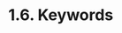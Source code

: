 <!-- This file is generated automatically by infrastructure scripts. Please don't edit by hand. -->

# 1.6. Keywords

```{ .ebnf #AbstractKeyword }

```

<pre ebnf-snippet="AbstractKeyword" style="display: none;"><span class="cm">(* Introduced in 0.6.0 *)</span><br /><a href="#AbstractKeyword"><span class="k">ABSTRACT_KEYWORD</span></a><span class="o"> = </span><span class="s2">"abstract"</span><span class="o">;</span></pre>

```{ .ebnf #AddressKeyword }

```

<pre ebnf-snippet="AddressKeyword" style="display: none;"><span class="cm">(* Never reserved *)</span><br /><a href="#AddressKeyword"><span class="k">ADDRESS_KEYWORD</span></a><span class="o"> = </span><span class="s2">"address"</span><span class="o">;</span></pre>

```{ .ebnf #AfterKeyword }

```

<pre ebnf-snippet="AfterKeyword" style="display: none;"><a href="#AfterKeyword"><span class="k">AFTER_KEYWORD</span></a><span class="o"> = </span><span class="s2">"after"</span><span class="o">;</span></pre>

```{ .ebnf #AliasKeyword }

```

<pre ebnf-snippet="AliasKeyword" style="display: none;"><span class="cm">(* Reserved in 0.5.0 *)</span><br /><a href="#AliasKeyword"><span class="k">ALIAS_KEYWORD</span></a><span class="o"> = </span><span class="s2">"alias"</span><span class="o">;</span></pre>

```{ .ebnf #AnonymousKeyword }

```

<pre ebnf-snippet="AnonymousKeyword" style="display: none;"><a href="#AnonymousKeyword"><span class="k">ANONYMOUS_KEYWORD</span></a><span class="o"> = </span><span class="s2">"anonymous"</span><span class="o">;</span></pre>

```{ .ebnf #ApplyKeyword }

```

<pre ebnf-snippet="ApplyKeyword" style="display: none;"><span class="cm">(* Reserved in 0.5.0 *)</span><br /><a href="#ApplyKeyword"><span class="k">APPLY_KEYWORD</span></a><span class="o"> = </span><span class="s2">"apply"</span><span class="o">;</span></pre>

```{ .ebnf #AsKeyword }

```

<pre ebnf-snippet="AsKeyword" style="display: none;"><a href="#AsKeyword"><span class="k">AS_KEYWORD</span></a><span class="o"> = </span><span class="s2">"as"</span><span class="o">;</span></pre>

```{ .ebnf #AssemblyKeyword }

```

<pre ebnf-snippet="AssemblyKeyword" style="display: none;"><a href="#AssemblyKeyword"><span class="k">ASSEMBLY_KEYWORD</span></a><span class="o"> = </span><span class="s2">"assembly"</span><span class="o">;</span></pre>

```{ .ebnf #AutoKeyword }

```

<pre ebnf-snippet="AutoKeyword" style="display: none;"><span class="cm">(* Reserved in 0.5.0 *)</span><br /><a href="#AutoKeyword"><span class="k">AUTO_KEYWORD</span></a><span class="o"> = </span><span class="s2">"auto"</span><span class="o">;</span></pre>

```{ .ebnf #BoolKeyword }

```

<pre ebnf-snippet="BoolKeyword" style="display: none;"><a href="#BoolKeyword"><span class="k">BOOL_KEYWORD</span></a><span class="o"> = </span><span class="s2">"bool"</span><span class="o">;</span></pre>

```{ .ebnf #BreakKeyword }

```

<pre ebnf-snippet="BreakKeyword" style="display: none;"><a href="#BreakKeyword"><span class="k">BREAK_KEYWORD</span></a><span class="o"> = </span><span class="s2">"break"</span><span class="o">;</span></pre>

```{ .ebnf #ByteKeyword }

```

<pre ebnf-snippet="ByteKeyword" style="display: none;"><span class="cm">(* Deprecated in 0.8.0 *)</span><br /><a href="#ByteKeyword"><span class="k">BYTE_KEYWORD</span></a><span class="o"> = </span><span class="s2">"byte"</span><span class="o">;</span></pre>

```{ .ebnf #BytesKeyword }

```

<pre ebnf-snippet="BytesKeyword" style="display: none;"><a href="#BytesKeyword"><span class="k">BYTES_KEYWORD</span></a><span class="o"> = </span><span class="s2">"bytes"</span><span class="o"> </span><span class="o">(</span><span class="s2">"1"</span><span class="o"> | </span><span class="s2">"2"</span><span class="o"> | </span><span class="s2">"3"</span><span class="o"> | </span><span class="s2">"4"</span><span class="o"> | </span><span class="s2">"5"</span><span class="o"> | </span><span class="s2">"6"</span><span class="o"> | </span><span class="s2">"7"</span><span class="o"> | </span><span class="s2">"8"</span><span class="o"> | </span><span class="s2">"9"</span><span class="o"> | </span><span class="s2">"10"</span><span class="o"> | </span><span class="s2">"11"</span><span class="o"> | </span><span class="s2">"12"</span><span class="o"> | </span><span class="s2">"13"</span><span class="o"> | </span><span class="s2">"14"</span><span class="o"> | </span><span class="s2">"15"</span><span class="o"> | </span><span class="s2">"16"</span><span class="o"> | </span><span class="s2">"17"</span><span class="o"> | </span><span class="s2">"18"</span><span class="o"> | </span><span class="s2">"19"</span><span class="o"> | </span><span class="s2">"20"</span><span class="o"> | </span><span class="s2">"21"</span><span class="o"> | </span><span class="s2">"22"</span><span class="o"> | </span><span class="s2">"23"</span><span class="o"> | </span><span class="s2">"24"</span><span class="o"> | </span><span class="s2">"25"</span><span class="o"> | </span><span class="s2">"26"</span><span class="o"> | </span><span class="s2">"27"</span><span class="o"> | </span><span class="s2">"28"</span><span class="o"> | </span><span class="s2">"29"</span><span class="o"> | </span><span class="s2">"30"</span><span class="o"> | </span><span class="s2">"31"</span><span class="o"> | </span><span class="s2">"32"</span><span class="o">)</span><span class="o">?</span><span class="o">;</span></pre>

```{ .ebnf #CallDataKeyword }

```

<pre ebnf-snippet="CallDataKeyword" style="display: none;"><span class="cm">(* Introduced in 0.5.0 *)</span><br /><span class="cm">(* Reserved in 0.5.0 *)</span><br /><a href="#CallDataKeyword"><span class="k">CALL_DATA_KEYWORD</span></a><span class="o"> = </span><span class="s2">"calldata"</span><span class="o">;</span></pre>

```{ .ebnf #CaseKeyword }

```

<pre ebnf-snippet="CaseKeyword" style="display: none;"><a href="#CaseKeyword"><span class="k">CASE_KEYWORD</span></a><span class="o"> = </span><span class="s2">"case"</span><span class="o">;</span></pre>

```{ .ebnf #CatchKeyword }

```

<pre ebnf-snippet="CatchKeyword" style="display: none;"><span class="cm">(* Introduced in 0.6.0 *)</span><br /><a href="#CatchKeyword"><span class="k">CATCH_KEYWORD</span></a><span class="o"> = </span><span class="s2">"catch"</span><span class="o">;</span></pre>

```{ .ebnf #ConstantKeyword }

```

<pre ebnf-snippet="ConstantKeyword" style="display: none;"><a href="#ConstantKeyword"><span class="k">CONSTANT_KEYWORD</span></a><span class="o"> = </span><span class="s2">"constant"</span><span class="o">;</span></pre>

```{ .ebnf #ConstructorKeyword }

```

<pre ebnf-snippet="ConstructorKeyword" style="display: none;"><span class="cm">(* Introduced in 0.4.22 *)</span><br /><span class="cm">(* Reserved in 0.5.0 *)</span><br /><a href="#ConstructorKeyword"><span class="k">CONSTRUCTOR_KEYWORD</span></a><span class="o"> = </span><span class="s2">"constructor"</span><span class="o">;</span></pre>

```{ .ebnf #ContinueKeyword }

```

<pre ebnf-snippet="ContinueKeyword" style="display: none;"><a href="#ContinueKeyword"><span class="k">CONTINUE_KEYWORD</span></a><span class="o"> = </span><span class="s2">"continue"</span><span class="o">;</span></pre>

```{ .ebnf #ContractKeyword }

```

<pre ebnf-snippet="ContractKeyword" style="display: none;"><a href="#ContractKeyword"><span class="k">CONTRACT_KEYWORD</span></a><span class="o"> = </span><span class="s2">"contract"</span><span class="o">;</span></pre>

```{ .ebnf #CopyOfKeyword }

```

<pre ebnf-snippet="CopyOfKeyword" style="display: none;"><span class="cm">(* Reserved in 0.5.0 *)</span><br /><a href="#CopyOfKeyword"><span class="k">COPY_OF_KEYWORD</span></a><span class="o"> = </span><span class="s2">"copyof"</span><span class="o">;</span></pre>

```{ .ebnf #DaysKeyword }

```

<pre ebnf-snippet="DaysKeyword" style="display: none;"><a href="#DaysKeyword"><span class="k">DAYS_KEYWORD</span></a><span class="o"> = </span><span class="s2">"days"</span><span class="o">;</span></pre>

```{ .ebnf #DefaultKeyword }

```

<pre ebnf-snippet="DefaultKeyword" style="display: none;"><a href="#DefaultKeyword"><span class="k">DEFAULT_KEYWORD</span></a><span class="o"> = </span><span class="s2">"default"</span><span class="o">;</span></pre>

```{ .ebnf #DefineKeyword }

```

<pre ebnf-snippet="DefineKeyword" style="display: none;"><span class="cm">(* Reserved in 0.5.0 *)</span><br /><a href="#DefineKeyword"><span class="k">DEFINE_KEYWORD</span></a><span class="o"> = </span><span class="s2">"define"</span><span class="o">;</span></pre>

```{ .ebnf #DeleteKeyword }

```

<pre ebnf-snippet="DeleteKeyword" style="display: none;"><a href="#DeleteKeyword"><span class="k">DELETE_KEYWORD</span></a><span class="o"> = </span><span class="s2">"delete"</span><span class="o">;</span></pre>

```{ .ebnf #DoKeyword }

```

<pre ebnf-snippet="DoKeyword" style="display: none;"><a href="#DoKeyword"><span class="k">DO_KEYWORD</span></a><span class="o"> = </span><span class="s2">"do"</span><span class="o">;</span></pre>

```{ .ebnf #ElseKeyword }

```

<pre ebnf-snippet="ElseKeyword" style="display: none;"><a href="#ElseKeyword"><span class="k">ELSE_KEYWORD</span></a><span class="o"> = </span><span class="s2">"else"</span><span class="o">;</span></pre>

```{ .ebnf #EmitKeyword }

```

<pre ebnf-snippet="EmitKeyword" style="display: none;"><span class="cm">(* Introduced in 0.4.21 *)</span><br /><span class="cm">(* Reserved in 0.5.0 *)</span><br /><a href="#EmitKeyword"><span class="k">EMIT_KEYWORD</span></a><span class="o"> = </span><span class="s2">"emit"</span><span class="o">;</span></pre>

```{ .ebnf #EnumKeyword }

```

<pre ebnf-snippet="EnumKeyword" style="display: none;"><a href="#EnumKeyword"><span class="k">ENUM_KEYWORD</span></a><span class="o"> = </span><span class="s2">"enum"</span><span class="o">;</span></pre>

```{ .ebnf #ErrorKeyword }

```

<pre ebnf-snippet="ErrorKeyword" style="display: none;"><span class="cm">(* Introduced in 0.8.4 *)</span><br /><span class="cm">(* Never reserved *)</span><br /><a href="#ErrorKeyword"><span class="k">ERROR_KEYWORD</span></a><span class="o"> = </span><span class="s2">"error"</span><span class="o">;</span></pre>

```{ .ebnf #EtherKeyword }

```

<pre ebnf-snippet="EtherKeyword" style="display: none;"><a href="#EtherKeyword"><span class="k">ETHER_KEYWORD</span></a><span class="o"> = </span><span class="s2">"ether"</span><span class="o">;</span></pre>

```{ .ebnf #EventKeyword }

```

<pre ebnf-snippet="EventKeyword" style="display: none;"><a href="#EventKeyword"><span class="k">EVENT_KEYWORD</span></a><span class="o"> = </span><span class="s2">"event"</span><span class="o">;</span></pre>

```{ .ebnf #ExternalKeyword }

```

<pre ebnf-snippet="ExternalKeyword" style="display: none;"><a href="#ExternalKeyword"><span class="k">EXTERNAL_KEYWORD</span></a><span class="o"> = </span><span class="s2">"external"</span><span class="o">;</span></pre>

```{ .ebnf #FallbackKeyword }

```

<pre ebnf-snippet="FallbackKeyword" style="display: none;"><span class="cm">(* Reserved in 0.6.0 *)</span><br /><a href="#FallbackKeyword"><span class="k">FALLBACK_KEYWORD</span></a><span class="o"> = </span><span class="s2">"fallback"</span><span class="o">;</span></pre>

```{ .ebnf #FalseKeyword }

```

<pre ebnf-snippet="FalseKeyword" style="display: none;"><a href="#FalseKeyword"><span class="k">FALSE_KEYWORD</span></a><span class="o"> = </span><span class="s2">"false"</span><span class="o">;</span></pre>

```{ .ebnf #FinalKeyword }

```

<pre ebnf-snippet="FinalKeyword" style="display: none;"><a href="#FinalKeyword"><span class="k">FINAL_KEYWORD</span></a><span class="o"> = </span><span class="s2">"final"</span><span class="o">;</span></pre>

```{ .ebnf #FinneyKeyword }

```

<pre ebnf-snippet="FinneyKeyword" style="display: none;"><span class="cm">(* Deprecated in 0.7.0 *)</span><br /><span class="cm">(* Reserved until 0.7.0 *)</span><br /><a href="#FinneyKeyword"><span class="k">FINNEY_KEYWORD</span></a><span class="o"> = </span><span class="s2">"finney"</span><span class="o">;</span></pre>

```{ .ebnf #FixedKeyword }

```

<pre ebnf-snippet="FixedKeyword" style="display: none;"><a href="#FixedKeyword"><span class="k">FIXED_KEYWORD</span></a><span class="o"> = </span><span class="s2">"fixed"</span><span class="o">;</span><br /><br /><a href="#FixedKeyword"><span class="k">FIXED_KEYWORD</span></a><span class="o"> = </span><span class="s2">"fixed"</span><span class="o"> </span><span class="o">(</span><span class="s2">"8"</span><span class="o"> | </span><span class="s2">"16"</span><span class="o"> | </span><span class="s2">"24"</span><span class="o"> | </span><span class="s2">"32"</span><span class="o"> | </span><span class="s2">"40"</span><span class="o"> | </span><span class="s2">"48"</span><span class="o"> | </span><span class="s2">"56"</span><span class="o"> | </span><span class="s2">"64"</span><span class="o"> | </span><span class="s2">"72"</span><span class="o"> | </span><span class="s2">"80"</span><span class="o"> | </span><span class="s2">"88"</span><span class="o"> | </span><span class="s2">"96"</span><span class="o"> | </span><span class="s2">"104"</span><span class="o"> | </span><span class="s2">"112"</span><span class="o"> | </span><span class="s2">"120"</span><span class="o"> | </span><span class="s2">"128"</span><span class="o"> | </span><span class="s2">"136"</span><span class="o"> | </span><span class="s2">"144"</span><span class="o"> | </span><span class="s2">"152"</span><span class="o"> | </span><span class="s2">"160"</span><span class="o"> | </span><span class="s2">"168"</span><span class="o"> | </span><span class="s2">"176"</span><span class="o">)</span><span class="o"> </span><span class="s2">"x"</span><span class="o"> </span><span class="o">(</span><span class="s2">"8"</span><span class="o"> | </span><span class="s2">"16"</span><span class="o"> | </span><span class="s2">"24"</span><span class="o"> | </span><span class="s2">"32"</span><span class="o"> | </span><span class="s2">"40"</span><span class="o"> | </span><span class="s2">"48"</span><span class="o"> | </span><span class="s2">"56"</span><span class="o"> | </span><span class="s2">"64"</span><span class="o"> | </span><span class="s2">"72"</span><span class="o"> | </span><span class="s2">"80"</span><span class="o">)</span><span class="o">;</span><br /><br /><a href="#FixedKeyword"><span class="k">FIXED_KEYWORD</span></a><span class="o"> = </span><span class="s2">"fixed"</span><span class="o"> </span><span class="o">(</span><span class="s2">"184x8"</span><span class="o"> | </span><span class="s2">"184x16"</span><span class="o"> | </span><span class="s2">"184x24"</span><span class="o"> | </span><span class="s2">"184x32"</span><span class="o"> | </span><span class="s2">"184x40"</span><span class="o"> | </span><span class="s2">"184x48"</span><span class="o"> | </span><span class="s2">"184x56"</span><span class="o"> | </span><span class="s2">"184x64"</span><span class="o"> | </span><span class="s2">"184x72"</span><span class="o"> | </span><span class="s2">"192x8"</span><span class="o"> | </span><span class="s2">"192x16"</span><span class="o"> | </span><span class="s2">"192x24"</span><span class="o"> | </span><span class="s2">"192x32"</span><span class="o"> | </span><span class="s2">"192x40"</span><span class="o"> | </span><span class="s2">"192x48"</span><span class="o"> | </span><span class="s2">"192x56"</span><span class="o"> | </span><span class="s2">"192x64"</span><span class="o"> | </span><span class="s2">"200x8"</span><span class="o"> | </span><span class="s2">"200x16"</span><span class="o"> | </span><span class="s2">"200x24"</span><span class="o"> | </span><span class="s2">"200x32"</span><span class="o"> | </span><span class="s2">"200x40"</span><span class="o"> | </span><span class="s2">"200x48"</span><span class="o"> | </span><span class="s2">"200x56"</span><span class="o"> | </span><span class="s2">"208x8"</span><span class="o"> | </span><span class="s2">"208x16"</span><span class="o"> | </span><span class="s2">"208x24"</span><span class="o"> | </span><span class="s2">"208x32"</span><span class="o"> | </span><span class="s2">"208x40"</span><span class="o"> | </span><span class="s2">"208x48"</span><span class="o"> | </span><span class="s2">"216x8"</span><span class="o"> | </span><span class="s2">"216x16"</span><span class="o"> | </span><span class="s2">"216x24"</span><span class="o"> | </span><span class="s2">"216x32"</span><span class="o"> | </span><span class="s2">"216x40"</span><span class="o"> | </span><span class="s2">"224x8"</span><span class="o"> | </span><span class="s2">"224x16"</span><span class="o"> | </span><span class="s2">"224x24"</span><span class="o"> | </span><span class="s2">"224x32"</span><span class="o"> | </span><span class="s2">"232x8"</span><span class="o"> | </span><span class="s2">"232x16"</span><span class="o"> | </span><span class="s2">"232x24"</span><span class="o"> | </span><span class="s2">"240x8"</span><span class="o"> | </span><span class="s2">"240x16"</span><span class="o"> | </span><span class="s2">"248x8"</span><span class="o">)</span><span class="o">;</span><br /><br /><span class="cm">(* Reserved in 0.4.14 *)</span><br /><a href="#FixedKeyword"><span class="k">FIXED_KEYWORD</span></a><span class="o"> = </span><span class="s2">"fixed"</span><span class="o"> </span><span class="o">(</span><span class="s2">"184x80"</span><span class="o"> | </span><span class="s2">"192x72"</span><span class="o"> | </span><span class="s2">"192x80"</span><span class="o"> | </span><span class="s2">"200x64"</span><span class="o"> | </span><span class="s2">"200x72"</span><span class="o"> | </span><span class="s2">"200x80"</span><span class="o"> | </span><span class="s2">"208x56"</span><span class="o"> | </span><span class="s2">"208x64"</span><span class="o"> | </span><span class="s2">"208x72"</span><span class="o"> | </span><span class="s2">"208x80"</span><span class="o"> | </span><span class="s2">"216x48"</span><span class="o"> | </span><span class="s2">"216x56"</span><span class="o"> | </span><span class="s2">"216x64"</span><span class="o"> | </span><span class="s2">"216x72"</span><span class="o"> | </span><span class="s2">"216x80"</span><span class="o"> | </span><span class="s2">"224x40"</span><span class="o"> | </span><span class="s2">"224x48"</span><span class="o"> | </span><span class="s2">"224x56"</span><span class="o"> | </span><span class="s2">"224x64"</span><span class="o"> | </span><span class="s2">"224x72"</span><span class="o"> | </span><span class="s2">"224x80"</span><span class="o"> | </span><span class="s2">"232x32"</span><span class="o"> | </span><span class="s2">"232x40"</span><span class="o"> | </span><span class="s2">"232x48"</span><span class="o"> | </span><span class="s2">"232x56"</span><span class="o"> | </span><span class="s2">"232x64"</span><span class="o"> | </span><span class="s2">"232x72"</span><span class="o"> | </span><span class="s2">"232x80"</span><span class="o"> | </span><span class="s2">"240x24"</span><span class="o"> | </span><span class="s2">"240x32"</span><span class="o"> | </span><span class="s2">"240x40"</span><span class="o"> | </span><span class="s2">"240x48"</span><span class="o"> | </span><span class="s2">"240x56"</span><span class="o"> | </span><span class="s2">"240x64"</span><span class="o"> | </span><span class="s2">"240x72"</span><span class="o"> | </span><span class="s2">"240x80"</span><span class="o"> | </span><span class="s2">"248x16"</span><span class="o"> | </span><span class="s2">"248x24"</span><span class="o"> | </span><span class="s2">"248x32"</span><span class="o"> | </span><span class="s2">"248x40"</span><span class="o"> | </span><span class="s2">"248x48"</span><span class="o"> | </span><span class="s2">"248x56"</span><span class="o"> | </span><span class="s2">"248x64"</span><span class="o"> | </span><span class="s2">"248x72"</span><span class="o"> | </span><span class="s2">"248x80"</span><span class="o"> | </span><span class="s2">"256x8"</span><span class="o"> | </span><span class="s2">"256x16"</span><span class="o"> | </span><span class="s2">"256x24"</span><span class="o"> | </span><span class="s2">"256x32"</span><span class="o"> | </span><span class="s2">"256x40"</span><span class="o"> | </span><span class="s2">"256x48"</span><span class="o"> | </span><span class="s2">"256x56"</span><span class="o"> | </span><span class="s2">"256x64"</span><span class="o"> | </span><span class="s2">"256x72"</span><span class="o"> | </span><span class="s2">"256x80"</span><span class="o">)</span><span class="o">;</span><br /><br /><span class="cm">(* Reserved in 0.4.14 *)</span><br /><a href="#FixedKeyword"><span class="k">FIXED_KEYWORD</span></a><span class="o"> = </span><span class="s2">"fixed"</span><span class="o"> </span><span class="o">(</span><span class="s2">"8"</span><span class="o"> | </span><span class="s2">"16"</span><span class="o"> | </span><span class="s2">"24"</span><span class="o"> | </span><span class="s2">"32"</span><span class="o"> | </span><span class="s2">"40"</span><span class="o"> | </span><span class="s2">"48"</span><span class="o"> | </span><span class="s2">"56"</span><span class="o"> | </span><span class="s2">"64"</span><span class="o"> | </span><span class="s2">"72"</span><span class="o"> | </span><span class="s2">"80"</span><span class="o"> | </span><span class="s2">"88"</span><span class="o"> | </span><span class="s2">"96"</span><span class="o"> | </span><span class="s2">"104"</span><span class="o"> | </span><span class="s2">"112"</span><span class="o"> | </span><span class="s2">"120"</span><span class="o"> | </span><span class="s2">"128"</span><span class="o"> | </span><span class="s2">"136"</span><span class="o"> | </span><span class="s2">"144"</span><span class="o"> | </span><span class="s2">"152"</span><span class="o"> | </span><span class="s2">"160"</span><span class="o"> | </span><span class="s2">"168"</span><span class="o"> | </span><span class="s2">"176"</span><span class="o"> | </span><span class="s2">"184"</span><span class="o"> | </span><span class="s2">"192"</span><span class="o"> | </span><span class="s2">"200"</span><span class="o"> | </span><span class="s2">"208"</span><span class="o"> | </span><span class="s2">"216"</span><span class="o"> | </span><span class="s2">"224"</span><span class="o"> | </span><span class="s2">"232"</span><span class="o"> | </span><span class="s2">"240"</span><span class="o"> | </span><span class="s2">"248"</span><span class="o"> | </span><span class="s2">"256"</span><span class="o">)</span><span class="o"> </span><span class="s2">"x"</span><span class="o"> </span><span class="o">(</span><span class="s2">"0"</span><span class="o"> | </span><span class="s2">"1"</span><span class="o"> | </span><span class="s2">"2"</span><span class="o"> | </span><span class="s2">"3"</span><span class="o"> | </span><span class="s2">"4"</span><span class="o"> | </span><span class="s2">"5"</span><span class="o"> | </span><span class="s2">"6"</span><span class="o"> | </span><span class="s2">"7"</span><span class="o"> | </span><span class="s2">"9"</span><span class="o"> | </span><span class="s2">"10"</span><span class="o"> | </span><span class="s2">"11"</span><span class="o"> | </span><span class="s2">"12"</span><span class="o"> | </span><span class="s2">"13"</span><span class="o"> | </span><span class="s2">"14"</span><span class="o"> | </span><span class="s2">"15"</span><span class="o"> | </span><span class="s2">"17"</span><span class="o"> | </span><span class="s2">"18"</span><span class="o"> | </span><span class="s2">"19"</span><span class="o"> | </span><span class="s2">"20"</span><span class="o"> | </span><span class="s2">"21"</span><span class="o"> | </span><span class="s2">"22"</span><span class="o"> | </span><span class="s2">"23"</span><span class="o"> | </span><span class="s2">"25"</span><span class="o"> | </span><span class="s2">"26"</span><span class="o"> | </span><span class="s2">"27"</span><span class="o"> | </span><span class="s2">"28"</span><span class="o"> | </span><span class="s2">"29"</span><span class="o"> | </span><span class="s2">"30"</span><span class="o"> | </span><span class="s2">"31"</span><span class="o"> | </span><span class="s2">"33"</span><span class="o"> | </span><span class="s2">"34"</span><span class="o"> | </span><span class="s2">"35"</span><span class="o"> | </span><span class="s2">"36"</span><span class="o"> | </span><span class="s2">"37"</span><span class="o"> | </span><span class="s2">"38"</span><span class="o"> | </span><span class="s2">"39"</span><span class="o"> | </span><span class="s2">"41"</span><span class="o"> | </span><span class="s2">"42"</span><span class="o"> | </span><span class="s2">"43"</span><span class="o"> | </span><span class="s2">"44"</span><span class="o"> | </span><span class="s2">"45"</span><span class="o"> | </span><span class="s2">"46"</span><span class="o"> | </span><span class="s2">"47"</span><span class="o"> | </span><span class="s2">"49"</span><span class="o"> | </span><span class="s2">"50"</span><span class="o"> | </span><span class="s2">"51"</span><span class="o"> | </span><span class="s2">"52"</span><span class="o"> | </span><span class="s2">"53"</span><span class="o"> | </span><span class="s2">"54"</span><span class="o"> | </span><span class="s2">"55"</span><span class="o"> | </span><span class="s2">"57"</span><span class="o"> | </span><span class="s2">"58"</span><span class="o"> | </span><span class="s2">"59"</span><span class="o"> | </span><span class="s2">"60"</span><span class="o"> | </span><span class="s2">"61"</span><span class="o"> | </span><span class="s2">"62"</span><span class="o"> | </span><span class="s2">"63"</span><span class="o"> | </span><span class="s2">"65"</span><span class="o"> | </span><span class="s2">"66"</span><span class="o"> | </span><span class="s2">"67"</span><span class="o"> | </span><span class="s2">"68"</span><span class="o"> | </span><span class="s2">"69"</span><span class="o"> | </span><span class="s2">"70"</span><span class="o"> | </span><span class="s2">"71"</span><span class="o"> | </span><span class="s2">"73"</span><span class="o"> | </span><span class="s2">"74"</span><span class="o"> | </span><span class="s2">"75"</span><span class="o"> | </span><span class="s2">"76"</span><span class="o"> | </span><span class="s2">"77"</span><span class="o"> | </span><span class="s2">"78"</span><span class="o"> | </span><span class="s2">"79"</span><span class="o">)</span><span class="o">;</span></pre>

```{ .ebnf #ForKeyword }

```

<pre ebnf-snippet="ForKeyword" style="display: none;"><a href="#ForKeyword"><span class="k">FOR_KEYWORD</span></a><span class="o"> = </span><span class="s2">"for"</span><span class="o">;</span></pre>

```{ .ebnf #FromKeyword }

```

<pre ebnf-snippet="FromKeyword" style="display: none;"><span class="cm">(* Never reserved *)</span><br /><a href="#FromKeyword"><span class="k">FROM_KEYWORD</span></a><span class="o"> = </span><span class="s2">"from"</span><span class="o">;</span></pre>

```{ .ebnf #FunctionKeyword }

```

<pre ebnf-snippet="FunctionKeyword" style="display: none;"><a href="#FunctionKeyword"><span class="k">FUNCTION_KEYWORD</span></a><span class="o"> = </span><span class="s2">"function"</span><span class="o">;</span></pre>

```{ .ebnf #GlobalKeyword }

```

<pre ebnf-snippet="GlobalKeyword" style="display: none;"><span class="cm">(* Introduced in 0.8.13 *)</span><br /><span class="cm">(* Never reserved *)</span><br /><a href="#GlobalKeyword"><span class="k">GLOBAL_KEYWORD</span></a><span class="o"> = </span><span class="s2">"global"</span><span class="o">;</span></pre>

```{ .ebnf #GweiKeyword }

```

<pre ebnf-snippet="GweiKeyword" style="display: none;"><span class="cm">(* Introduced in 0.6.11 *)</span><br /><span class="cm">(* Reserved in 0.7.0 *)</span><br /><a href="#GweiKeyword"><span class="k">GWEI_KEYWORD</span></a><span class="o"> = </span><span class="s2">"gwei"</span><span class="o">;</span></pre>

```{ .ebnf #HexKeyword }

```

<pre ebnf-snippet="HexKeyword" style="display: none;"><a href="#HexKeyword"><span class="k">HEX_KEYWORD</span></a><span class="o"> = </span><span class="s2">"hex"</span><span class="o">;</span></pre>

```{ .ebnf #HoursKeyword }

```

<pre ebnf-snippet="HoursKeyword" style="display: none;"><a href="#HoursKeyword"><span class="k">HOURS_KEYWORD</span></a><span class="o"> = </span><span class="s2">"hours"</span><span class="o">;</span></pre>

```{ .ebnf #IfKeyword }

```

<pre ebnf-snippet="IfKeyword" style="display: none;"><a href="#IfKeyword"><span class="k">IF_KEYWORD</span></a><span class="o"> = </span><span class="s2">"if"</span><span class="o">;</span></pre>

```{ .ebnf #ImmutableKeyword }

```

<pre ebnf-snippet="ImmutableKeyword" style="display: none;"><span class="cm">(* Introduced in 0.6.5 *)</span><br /><span class="cm">(* Reserved in 0.5.0 *)</span><br /><a href="#ImmutableKeyword"><span class="k">IMMUTABLE_KEYWORD</span></a><span class="o"> = </span><span class="s2">"immutable"</span><span class="o">;</span></pre>

```{ .ebnf #ImplementsKeyword }

```

<pre ebnf-snippet="ImplementsKeyword" style="display: none;"><span class="cm">(* Reserved in 0.5.0 *)</span><br /><a href="#ImplementsKeyword"><span class="k">IMPLEMENTS_KEYWORD</span></a><span class="o"> = </span><span class="s2">"implements"</span><span class="o">;</span></pre>

```{ .ebnf #ImportKeyword }

```

<pre ebnf-snippet="ImportKeyword" style="display: none;"><a href="#ImportKeyword"><span class="k">IMPORT_KEYWORD</span></a><span class="o"> = </span><span class="s2">"import"</span><span class="o">;</span></pre>

```{ .ebnf #IndexedKeyword }

```

<pre ebnf-snippet="IndexedKeyword" style="display: none;"><a href="#IndexedKeyword"><span class="k">INDEXED_KEYWORD</span></a><span class="o"> = </span><span class="s2">"indexed"</span><span class="o">;</span></pre>

```{ .ebnf #InKeyword }

```

<pre ebnf-snippet="InKeyword" style="display: none;"><a href="#InKeyword"><span class="k">IN_KEYWORD</span></a><span class="o"> = </span><span class="s2">"in"</span><span class="o">;</span></pre>

```{ .ebnf #InlineKeyword }

```

<pre ebnf-snippet="InlineKeyword" style="display: none;"><a href="#InlineKeyword"><span class="k">INLINE_KEYWORD</span></a><span class="o"> = </span><span class="s2">"inline"</span><span class="o">;</span></pre>

```{ .ebnf #InterfaceKeyword }

```

<pre ebnf-snippet="InterfaceKeyword" style="display: none;"><a href="#InterfaceKeyword"><span class="k">INTERFACE_KEYWORD</span></a><span class="o"> = </span><span class="s2">"interface"</span><span class="o">;</span></pre>

```{ .ebnf #InternalKeyword }

```

<pre ebnf-snippet="InternalKeyword" style="display: none;"><a href="#InternalKeyword"><span class="k">INTERNAL_KEYWORD</span></a><span class="o"> = </span><span class="s2">"internal"</span><span class="o">;</span></pre>

```{ .ebnf #IntKeyword }

```

<pre ebnf-snippet="IntKeyword" style="display: none;"><a href="#IntKeyword"><span class="k">INT_KEYWORD</span></a><span class="o"> = </span><span class="s2">"int"</span><span class="o"> </span><span class="o">(</span><span class="s2">"8"</span><span class="o"> | </span><span class="s2">"16"</span><span class="o"> | </span><span class="s2">"24"</span><span class="o"> | </span><span class="s2">"32"</span><span class="o"> | </span><span class="s2">"40"</span><span class="o"> | </span><span class="s2">"48"</span><span class="o"> | </span><span class="s2">"56"</span><span class="o"> | </span><span class="s2">"64"</span><span class="o"> | </span><span class="s2">"72"</span><span class="o"> | </span><span class="s2">"80"</span><span class="o"> | </span><span class="s2">"88"</span><span class="o"> | </span><span class="s2">"96"</span><span class="o"> | </span><span class="s2">"104"</span><span class="o"> | </span><span class="s2">"112"</span><span class="o"> | </span><span class="s2">"120"</span><span class="o"> | </span><span class="s2">"128"</span><span class="o"> | </span><span class="s2">"136"</span><span class="o"> | </span><span class="s2">"144"</span><span class="o"> | </span><span class="s2">"152"</span><span class="o"> | </span><span class="s2">"160"</span><span class="o"> | </span><span class="s2">"168"</span><span class="o"> | </span><span class="s2">"176"</span><span class="o"> | </span><span class="s2">"184"</span><span class="o"> | </span><span class="s2">"192"</span><span class="o"> | </span><span class="s2">"200"</span><span class="o"> | </span><span class="s2">"208"</span><span class="o"> | </span><span class="s2">"216"</span><span class="o"> | </span><span class="s2">"224"</span><span class="o"> | </span><span class="s2">"232"</span><span class="o"> | </span><span class="s2">"240"</span><span class="o"> | </span><span class="s2">"248"</span><span class="o"> | </span><span class="s2">"256"</span><span class="o">)</span><span class="o">?</span><span class="o">;</span></pre>

```{ .ebnf #IsKeyword }

```

<pre ebnf-snippet="IsKeyword" style="display: none;"><a href="#IsKeyword"><span class="k">IS_KEYWORD</span></a><span class="o"> = </span><span class="s2">"is"</span><span class="o">;</span></pre>

```{ .ebnf #LetKeyword }

```

<pre ebnf-snippet="LetKeyword" style="display: none;"><a href="#LetKeyword"><span class="k">LET_KEYWORD</span></a><span class="o"> = </span><span class="s2">"let"</span><span class="o">;</span></pre>

```{ .ebnf #LibraryKeyword }

```

<pre ebnf-snippet="LibraryKeyword" style="display: none;"><a href="#LibraryKeyword"><span class="k">LIBRARY_KEYWORD</span></a><span class="o"> = </span><span class="s2">"library"</span><span class="o">;</span></pre>

```{ .ebnf #MacroKeyword }

```

<pre ebnf-snippet="MacroKeyword" style="display: none;"><span class="cm">(* Reserved in 0.5.0 *)</span><br /><a href="#MacroKeyword"><span class="k">MACRO_KEYWORD</span></a><span class="o"> = </span><span class="s2">"macro"</span><span class="o">;</span></pre>

```{ .ebnf #MappingKeyword }

```

<pre ebnf-snippet="MappingKeyword" style="display: none;"><a href="#MappingKeyword"><span class="k">MAPPING_KEYWORD</span></a><span class="o"> = </span><span class="s2">"mapping"</span><span class="o">;</span></pre>

```{ .ebnf #MatchKeyword }

```

<pre ebnf-snippet="MatchKeyword" style="display: none;"><a href="#MatchKeyword"><span class="k">MATCH_KEYWORD</span></a><span class="o"> = </span><span class="s2">"match"</span><span class="o">;</span></pre>

```{ .ebnf #MemoryKeyword }

```

<pre ebnf-snippet="MemoryKeyword" style="display: none;"><a href="#MemoryKeyword"><span class="k">MEMORY_KEYWORD</span></a><span class="o"> = </span><span class="s2">"memory"</span><span class="o">;</span></pre>

```{ .ebnf #MinutesKeyword }

```

<pre ebnf-snippet="MinutesKeyword" style="display: none;"><a href="#MinutesKeyword"><span class="k">MINUTES_KEYWORD</span></a><span class="o"> = </span><span class="s2">"minutes"</span><span class="o">;</span></pre>

```{ .ebnf #ModifierKeyword }

```

<pre ebnf-snippet="ModifierKeyword" style="display: none;"><a href="#ModifierKeyword"><span class="k">MODIFIER_KEYWORD</span></a><span class="o"> = </span><span class="s2">"modifier"</span><span class="o">;</span></pre>

```{ .ebnf #MutableKeyword }

```

<pre ebnf-snippet="MutableKeyword" style="display: none;"><span class="cm">(* Reserved in 0.5.0 *)</span><br /><a href="#MutableKeyword"><span class="k">MUTABLE_KEYWORD</span></a><span class="o"> = </span><span class="s2">"mutable"</span><span class="o">;</span></pre>

```{ .ebnf #NewKeyword }

```

<pre ebnf-snippet="NewKeyword" style="display: none;"><a href="#NewKeyword"><span class="k">NEW_KEYWORD</span></a><span class="o"> = </span><span class="s2">"new"</span><span class="o">;</span></pre>

```{ .ebnf #NullKeyword }

```

<pre ebnf-snippet="NullKeyword" style="display: none;"><a href="#NullKeyword"><span class="k">NULL_KEYWORD</span></a><span class="o"> = </span><span class="s2">"null"</span><span class="o">;</span></pre>

```{ .ebnf #OfKeyword }

```

<pre ebnf-snippet="OfKeyword" style="display: none;"><a href="#OfKeyword"><span class="k">OF_KEYWORD</span></a><span class="o"> = </span><span class="s2">"of"</span><span class="o">;</span></pre>

```{ .ebnf #OverrideKeyword }

```

<pre ebnf-snippet="OverrideKeyword" style="display: none;"><span class="cm">(* Introduced in 0.6.0 *)</span><br /><span class="cm">(* Reserved in 0.5.0 *)</span><br /><a href="#OverrideKeyword"><span class="k">OVERRIDE_KEYWORD</span></a><span class="o"> = </span><span class="s2">"override"</span><span class="o">;</span></pre>

```{ .ebnf #PartialKeyword }

```

<pre ebnf-snippet="PartialKeyword" style="display: none;"><span class="cm">(* Reserved in 0.5.0 *)</span><br /><a href="#PartialKeyword"><span class="k">PARTIAL_KEYWORD</span></a><span class="o"> = </span><span class="s2">"partial"</span><span class="o">;</span></pre>

```{ .ebnf #PayableKeyword }

```

<pre ebnf-snippet="PayableKeyword" style="display: none;"><a href="#PayableKeyword"><span class="k">PAYABLE_KEYWORD</span></a><span class="o"> = </span><span class="s2">"payable"</span><span class="o">;</span></pre>

```{ .ebnf #PragmaKeyword }

```

<pre ebnf-snippet="PragmaKeyword" style="display: none;"><a href="#PragmaKeyword"><span class="k">PRAGMA_KEYWORD</span></a><span class="o"> = </span><span class="s2">"pragma"</span><span class="o">;</span></pre>

```{ .ebnf #PrivateKeyword }

```

<pre ebnf-snippet="PrivateKeyword" style="display: none;"><a href="#PrivateKeyword"><span class="k">PRIVATE_KEYWORD</span></a><span class="o"> = </span><span class="s2">"private"</span><span class="o">;</span></pre>

```{ .ebnf #PromiseKeyword }

```

<pre ebnf-snippet="PromiseKeyword" style="display: none;"><span class="cm">(* Reserved in 0.5.0 *)</span><br /><a href="#PromiseKeyword"><span class="k">PROMISE_KEYWORD</span></a><span class="o"> = </span><span class="s2">"promise"</span><span class="o">;</span></pre>

```{ .ebnf #PublicKeyword }

```

<pre ebnf-snippet="PublicKeyword" style="display: none;"><a href="#PublicKeyword"><span class="k">PUBLIC_KEYWORD</span></a><span class="o"> = </span><span class="s2">"public"</span><span class="o">;</span></pre>

```{ .ebnf #PureKeyword }

```

<pre ebnf-snippet="PureKeyword" style="display: none;"><span class="cm">(* Introduced in 0.4.16 *)</span><br /><a href="#PureKeyword"><span class="k">PURE_KEYWORD</span></a><span class="o"> = </span><span class="s2">"pure"</span><span class="o">;</span></pre>

```{ .ebnf #ReceiveKeyword }

```

<pre ebnf-snippet="ReceiveKeyword" style="display: none;"><span class="cm">(* Reserved in 0.6.0 *)</span><br /><a href="#ReceiveKeyword"><span class="k">RECEIVE_KEYWORD</span></a><span class="o"> = </span><span class="s2">"receive"</span><span class="o">;</span></pre>

```{ .ebnf #ReferenceKeyword }

```

<pre ebnf-snippet="ReferenceKeyword" style="display: none;"><span class="cm">(* Reserved in 0.5.0 *)</span><br /><a href="#ReferenceKeyword"><span class="k">REFERENCE_KEYWORD</span></a><span class="o"> = </span><span class="s2">"reference"</span><span class="o">;</span></pre>

```{ .ebnf #RelocatableKeyword }

```

<pre ebnf-snippet="RelocatableKeyword" style="display: none;"><a href="#RelocatableKeyword"><span class="k">RELOCATABLE_KEYWORD</span></a><span class="o"> = </span><span class="s2">"relocatable"</span><span class="o">;</span></pre>

```{ .ebnf #ReturnKeyword }

```

<pre ebnf-snippet="ReturnKeyword" style="display: none;"><a href="#ReturnKeyword"><span class="k">RETURN_KEYWORD</span></a><span class="o"> = </span><span class="s2">"return"</span><span class="o">;</span></pre>

```{ .ebnf #ReturnsKeyword }

```

<pre ebnf-snippet="ReturnsKeyword" style="display: none;"><a href="#ReturnsKeyword"><span class="k">RETURNS_KEYWORD</span></a><span class="o"> = </span><span class="s2">"returns"</span><span class="o">;</span></pre>

```{ .ebnf #RevertKeyword }

```

<pre ebnf-snippet="RevertKeyword" style="display: none;"><span class="cm">(* Introduced in 0.8.4 *)</span><br /><span class="cm">(* Never reserved *)</span><br /><a href="#RevertKeyword"><span class="k">REVERT_KEYWORD</span></a><span class="o"> = </span><span class="s2">"revert"</span><span class="o">;</span></pre>

```{ .ebnf #SealedKeyword }

```

<pre ebnf-snippet="SealedKeyword" style="display: none;"><span class="cm">(* Reserved in 0.5.0 *)</span><br /><a href="#SealedKeyword"><span class="k">SEALED_KEYWORD</span></a><span class="o"> = </span><span class="s2">"sealed"</span><span class="o">;</span></pre>

```{ .ebnf #SecondsKeyword }

```

<pre ebnf-snippet="SecondsKeyword" style="display: none;"><a href="#SecondsKeyword"><span class="k">SECONDS_KEYWORD</span></a><span class="o"> = </span><span class="s2">"seconds"</span><span class="o">;</span></pre>

```{ .ebnf #SizeOfKeyword }

```

<pre ebnf-snippet="SizeOfKeyword" style="display: none;"><span class="cm">(* Reserved in 0.5.0 *)</span><br /><a href="#SizeOfKeyword"><span class="k">SIZE_OF_KEYWORD</span></a><span class="o"> = </span><span class="s2">"sizeof"</span><span class="o">;</span></pre>

```{ .ebnf #StaticKeyword }

```

<pre ebnf-snippet="StaticKeyword" style="display: none;"><a href="#StaticKeyword"><span class="k">STATIC_KEYWORD</span></a><span class="o"> = </span><span class="s2">"static"</span><span class="o">;</span></pre>

```{ .ebnf #StorageKeyword }

```

<pre ebnf-snippet="StorageKeyword" style="display: none;"><a href="#StorageKeyword"><span class="k">STORAGE_KEYWORD</span></a><span class="o"> = </span><span class="s2">"storage"</span><span class="o">;</span></pre>

```{ .ebnf #StringKeyword }

```

<pre ebnf-snippet="StringKeyword" style="display: none;"><a href="#StringKeyword"><span class="k">STRING_KEYWORD</span></a><span class="o"> = </span><span class="s2">"string"</span><span class="o">;</span></pre>

```{ .ebnf #StructKeyword }

```

<pre ebnf-snippet="StructKeyword" style="display: none;"><a href="#StructKeyword"><span class="k">STRUCT_KEYWORD</span></a><span class="o"> = </span><span class="s2">"struct"</span><span class="o">;</span></pre>

```{ .ebnf #SuperKeyword }

```

<pre ebnf-snippet="SuperKeyword" style="display: none;"><span class="cm">(* Reserved in 0.8.0 *)</span><br /><a href="#SuperKeyword"><span class="k">SUPER_KEYWORD</span></a><span class="o"> = </span><span class="s2">"super"</span><span class="o">;</span></pre>

```{ .ebnf #SupportsKeyword }

```

<pre ebnf-snippet="SupportsKeyword" style="display: none;"><span class="cm">(* Reserved in 0.5.0 *)</span><br /><a href="#SupportsKeyword"><span class="k">SUPPORTS_KEYWORD</span></a><span class="o"> = </span><span class="s2">"supports"</span><span class="o">;</span></pre>

```{ .ebnf #SwitchKeyword }

```

<pre ebnf-snippet="SwitchKeyword" style="display: none;"><a href="#SwitchKeyword"><span class="k">SWITCH_KEYWORD</span></a><span class="o"> = </span><span class="s2">"switch"</span><span class="o">;</span></pre>

```{ .ebnf #SzaboKeyword }

```

<pre ebnf-snippet="SzaboKeyword" style="display: none;"><span class="cm">(* Deprecated in 0.7.0 *)</span><br /><span class="cm">(* Reserved until 0.7.0 *)</span><br /><a href="#SzaboKeyword"><span class="k">SZABO_KEYWORD</span></a><span class="o"> = </span><span class="s2">"szabo"</span><span class="o">;</span></pre>

```{ .ebnf #ThisKeyword }

```

<pre ebnf-snippet="ThisKeyword" style="display: none;"><span class="cm">(* Reserved in 0.8.0 *)</span><br /><a href="#ThisKeyword"><span class="k">THIS_KEYWORD</span></a><span class="o"> = </span><span class="s2">"this"</span><span class="o">;</span></pre>

```{ .ebnf #ThrowKeyword }

```

<pre ebnf-snippet="ThrowKeyword" style="display: none;"><span class="cm">(* Deprecated in 0.5.0 *)</span><br /><a href="#ThrowKeyword"><span class="k">THROW_KEYWORD</span></a><span class="o"> = </span><span class="s2">"throw"</span><span class="o">;</span></pre>

```{ .ebnf #TransientKeyword }

```

<pre ebnf-snippet="TransientKeyword" style="display: none;"><span class="cm">(* Introduced in 0.8.27 *)</span><br /><span class="cm">(* Never reserved *)</span><br /><a href="#TransientKeyword"><span class="k">TRANSIENT_KEYWORD</span></a><span class="o"> = </span><span class="s2">"transient"</span><span class="o">;</span></pre>

```{ .ebnf #TrueKeyword }

```

<pre ebnf-snippet="TrueKeyword" style="display: none;"><a href="#TrueKeyword"><span class="k">TRUE_KEYWORD</span></a><span class="o"> = </span><span class="s2">"true"</span><span class="o">;</span></pre>

```{ .ebnf #TryKeyword }

```

<pre ebnf-snippet="TryKeyword" style="display: none;"><span class="cm">(* Introduced in 0.6.0 *)</span><br /><a href="#TryKeyword"><span class="k">TRY_KEYWORD</span></a><span class="o"> = </span><span class="s2">"try"</span><span class="o">;</span></pre>

```{ .ebnf #TypeDefKeyword }

```

<pre ebnf-snippet="TypeDefKeyword" style="display: none;"><span class="cm">(* Reserved in 0.5.0 *)</span><br /><a href="#TypeDefKeyword"><span class="k">TYPE_DEF_KEYWORD</span></a><span class="o"> = </span><span class="s2">"typedef"</span><span class="o">;</span></pre>

```{ .ebnf #TypeKeyword }

```

<pre ebnf-snippet="TypeKeyword" style="display: none;"><span class="cm">(* Introduced in 0.5.3 *)</span><br /><a href="#TypeKeyword"><span class="k">TYPE_KEYWORD</span></a><span class="o"> = </span><span class="s2">"type"</span><span class="o">;</span></pre>

```{ .ebnf #TypeOfKeyword }

```

<pre ebnf-snippet="TypeOfKeyword" style="display: none;"><a href="#TypeOfKeyword"><span class="k">TYPE_OF_KEYWORD</span></a><span class="o"> = </span><span class="s2">"typeof"</span><span class="o">;</span></pre>

```{ .ebnf #UfixedKeyword }

```

<pre ebnf-snippet="UfixedKeyword" style="display: none;"><a href="#UfixedKeyword"><span class="k">UFIXED_KEYWORD</span></a><span class="o"> = </span><span class="s2">"ufixed"</span><span class="o">;</span><br /><br /><a href="#UfixedKeyword"><span class="k">UFIXED_KEYWORD</span></a><span class="o"> = </span><span class="s2">"ufixed"</span><span class="o"> </span><span class="o">(</span><span class="s2">"8"</span><span class="o"> | </span><span class="s2">"16"</span><span class="o"> | </span><span class="s2">"24"</span><span class="o"> | </span><span class="s2">"32"</span><span class="o"> | </span><span class="s2">"40"</span><span class="o"> | </span><span class="s2">"48"</span><span class="o"> | </span><span class="s2">"56"</span><span class="o"> | </span><span class="s2">"64"</span><span class="o"> | </span><span class="s2">"72"</span><span class="o"> | </span><span class="s2">"80"</span><span class="o"> | </span><span class="s2">"88"</span><span class="o"> | </span><span class="s2">"96"</span><span class="o"> | </span><span class="s2">"104"</span><span class="o"> | </span><span class="s2">"112"</span><span class="o"> | </span><span class="s2">"120"</span><span class="o"> | </span><span class="s2">"128"</span><span class="o"> | </span><span class="s2">"136"</span><span class="o"> | </span><span class="s2">"144"</span><span class="o"> | </span><span class="s2">"152"</span><span class="o"> | </span><span class="s2">"160"</span><span class="o"> | </span><span class="s2">"168"</span><span class="o"> | </span><span class="s2">"176"</span><span class="o">)</span><span class="o"> </span><span class="s2">"x"</span><span class="o"> </span><span class="o">(</span><span class="s2">"8"</span><span class="o"> | </span><span class="s2">"16"</span><span class="o"> | </span><span class="s2">"24"</span><span class="o"> | </span><span class="s2">"32"</span><span class="o"> | </span><span class="s2">"40"</span><span class="o"> | </span><span class="s2">"48"</span><span class="o"> | </span><span class="s2">"56"</span><span class="o"> | </span><span class="s2">"64"</span><span class="o"> | </span><span class="s2">"72"</span><span class="o"> | </span><span class="s2">"80"</span><span class="o">)</span><span class="o">;</span><br /><br /><a href="#UfixedKeyword"><span class="k">UFIXED_KEYWORD</span></a><span class="o"> = </span><span class="s2">"ufixed"</span><span class="o"> </span><span class="o">(</span><span class="s2">"184x8"</span><span class="o"> | </span><span class="s2">"184x16"</span><span class="o"> | </span><span class="s2">"184x24"</span><span class="o"> | </span><span class="s2">"184x32"</span><span class="o"> | </span><span class="s2">"184x40"</span><span class="o"> | </span><span class="s2">"184x48"</span><span class="o"> | </span><span class="s2">"184x56"</span><span class="o"> | </span><span class="s2">"184x64"</span><span class="o"> | </span><span class="s2">"184x72"</span><span class="o"> | </span><span class="s2">"192x8"</span><span class="o"> | </span><span class="s2">"192x16"</span><span class="o"> | </span><span class="s2">"192x24"</span><span class="o"> | </span><span class="s2">"192x32"</span><span class="o"> | </span><span class="s2">"192x40"</span><span class="o"> | </span><span class="s2">"192x48"</span><span class="o"> | </span><span class="s2">"192x56"</span><span class="o"> | </span><span class="s2">"192x64"</span><span class="o"> | </span><span class="s2">"200x8"</span><span class="o"> | </span><span class="s2">"200x16"</span><span class="o"> | </span><span class="s2">"200x24"</span><span class="o"> | </span><span class="s2">"200x32"</span><span class="o"> | </span><span class="s2">"200x40"</span><span class="o"> | </span><span class="s2">"200x48"</span><span class="o"> | </span><span class="s2">"200x56"</span><span class="o"> | </span><span class="s2">"208x8"</span><span class="o"> | </span><span class="s2">"208x16"</span><span class="o"> | </span><span class="s2">"208x24"</span><span class="o"> | </span><span class="s2">"208x32"</span><span class="o"> | </span><span class="s2">"208x40"</span><span class="o"> | </span><span class="s2">"208x48"</span><span class="o"> | </span><span class="s2">"216x8"</span><span class="o"> | </span><span class="s2">"216x16"</span><span class="o"> | </span><span class="s2">"216x24"</span><span class="o"> | </span><span class="s2">"216x32"</span><span class="o"> | </span><span class="s2">"216x40"</span><span class="o"> | </span><span class="s2">"224x8"</span><span class="o"> | </span><span class="s2">"224x16"</span><span class="o"> | </span><span class="s2">"224x24"</span><span class="o"> | </span><span class="s2">"224x32"</span><span class="o"> | </span><span class="s2">"232x8"</span><span class="o"> | </span><span class="s2">"232x16"</span><span class="o"> | </span><span class="s2">"232x24"</span><span class="o"> | </span><span class="s2">"240x8"</span><span class="o"> | </span><span class="s2">"240x16"</span><span class="o"> | </span><span class="s2">"248x8"</span><span class="o">)</span><span class="o">;</span><br /><br /><span class="cm">(* Reserved in 0.4.14 *)</span><br /><a href="#UfixedKeyword"><span class="k">UFIXED_KEYWORD</span></a><span class="o"> = </span><span class="s2">"ufixed"</span><span class="o"> </span><span class="o">(</span><span class="s2">"184x80"</span><span class="o"> | </span><span class="s2">"192x72"</span><span class="o"> | </span><span class="s2">"192x80"</span><span class="o"> | </span><span class="s2">"200x64"</span><span class="o"> | </span><span class="s2">"200x72"</span><span class="o"> | </span><span class="s2">"200x80"</span><span class="o"> | </span><span class="s2">"208x56"</span><span class="o"> | </span><span class="s2">"208x64"</span><span class="o"> | </span><span class="s2">"208x72"</span><span class="o"> | </span><span class="s2">"208x80"</span><span class="o"> | </span><span class="s2">"216x48"</span><span class="o"> | </span><span class="s2">"216x56"</span><span class="o"> | </span><span class="s2">"216x64"</span><span class="o"> | </span><span class="s2">"216x72"</span><span class="o"> | </span><span class="s2">"216x80"</span><span class="o"> | </span><span class="s2">"224x40"</span><span class="o"> | </span><span class="s2">"224x48"</span><span class="o"> | </span><span class="s2">"224x56"</span><span class="o"> | </span><span class="s2">"224x64"</span><span class="o"> | </span><span class="s2">"224x72"</span><span class="o"> | </span><span class="s2">"224x80"</span><span class="o"> | </span><span class="s2">"232x32"</span><span class="o"> | </span><span class="s2">"232x40"</span><span class="o"> | </span><span class="s2">"232x48"</span><span class="o"> | </span><span class="s2">"232x56"</span><span class="o"> | </span><span class="s2">"232x64"</span><span class="o"> | </span><span class="s2">"232x72"</span><span class="o"> | </span><span class="s2">"232x80"</span><span class="o"> | </span><span class="s2">"240x24"</span><span class="o"> | </span><span class="s2">"240x32"</span><span class="o"> | </span><span class="s2">"240x40"</span><span class="o"> | </span><span class="s2">"240x48"</span><span class="o"> | </span><span class="s2">"240x56"</span><span class="o"> | </span><span class="s2">"240x64"</span><span class="o"> | </span><span class="s2">"240x72"</span><span class="o"> | </span><span class="s2">"240x80"</span><span class="o"> | </span><span class="s2">"248x16"</span><span class="o"> | </span><span class="s2">"248x24"</span><span class="o"> | </span><span class="s2">"248x32"</span><span class="o"> | </span><span class="s2">"248x40"</span><span class="o"> | </span><span class="s2">"248x48"</span><span class="o"> | </span><span class="s2">"248x56"</span><span class="o"> | </span><span class="s2">"248x64"</span><span class="o"> | </span><span class="s2">"248x72"</span><span class="o"> | </span><span class="s2">"248x80"</span><span class="o"> | </span><span class="s2">"256x8"</span><span class="o"> | </span><span class="s2">"256x16"</span><span class="o"> | </span><span class="s2">"256x24"</span><span class="o"> | </span><span class="s2">"256x32"</span><span class="o"> | </span><span class="s2">"256x40"</span><span class="o"> | </span><span class="s2">"256x48"</span><span class="o"> | </span><span class="s2">"256x56"</span><span class="o"> | </span><span class="s2">"256x64"</span><span class="o"> | </span><span class="s2">"256x72"</span><span class="o"> | </span><span class="s2">"256x80"</span><span class="o">)</span><span class="o">;</span><br /><br /><span class="cm">(* Reserved in 0.4.14 *)</span><br /><a href="#UfixedKeyword"><span class="k">UFIXED_KEYWORD</span></a><span class="o"> = </span><span class="s2">"ufixed"</span><span class="o"> </span><span class="o">(</span><span class="s2">"8"</span><span class="o"> | </span><span class="s2">"16"</span><span class="o"> | </span><span class="s2">"24"</span><span class="o"> | </span><span class="s2">"32"</span><span class="o"> | </span><span class="s2">"40"</span><span class="o"> | </span><span class="s2">"48"</span><span class="o"> | </span><span class="s2">"56"</span><span class="o"> | </span><span class="s2">"64"</span><span class="o"> | </span><span class="s2">"72"</span><span class="o"> | </span><span class="s2">"80"</span><span class="o"> | </span><span class="s2">"88"</span><span class="o"> | </span><span class="s2">"96"</span><span class="o"> | </span><span class="s2">"104"</span><span class="o"> | </span><span class="s2">"112"</span><span class="o"> | </span><span class="s2">"120"</span><span class="o"> | </span><span class="s2">"128"</span><span class="o"> | </span><span class="s2">"136"</span><span class="o"> | </span><span class="s2">"144"</span><span class="o"> | </span><span class="s2">"152"</span><span class="o"> | </span><span class="s2">"160"</span><span class="o"> | </span><span class="s2">"168"</span><span class="o"> | </span><span class="s2">"176"</span><span class="o"> | </span><span class="s2">"184"</span><span class="o"> | </span><span class="s2">"192"</span><span class="o"> | </span><span class="s2">"200"</span><span class="o"> | </span><span class="s2">"208"</span><span class="o"> | </span><span class="s2">"216"</span><span class="o"> | </span><span class="s2">"224"</span><span class="o"> | </span><span class="s2">"232"</span><span class="o"> | </span><span class="s2">"240"</span><span class="o"> | </span><span class="s2">"248"</span><span class="o"> | </span><span class="s2">"256"</span><span class="o">)</span><span class="o"> </span><span class="s2">"x"</span><span class="o"> </span><span class="o">(</span><span class="s2">"0"</span><span class="o"> | </span><span class="s2">"1"</span><span class="o"> | </span><span class="s2">"2"</span><span class="o"> | </span><span class="s2">"3"</span><span class="o"> | </span><span class="s2">"4"</span><span class="o"> | </span><span class="s2">"5"</span><span class="o"> | </span><span class="s2">"6"</span><span class="o"> | </span><span class="s2">"7"</span><span class="o"> | </span><span class="s2">"9"</span><span class="o"> | </span><span class="s2">"10"</span><span class="o"> | </span><span class="s2">"11"</span><span class="o"> | </span><span class="s2">"12"</span><span class="o"> | </span><span class="s2">"13"</span><span class="o"> | </span><span class="s2">"14"</span><span class="o"> | </span><span class="s2">"15"</span><span class="o"> | </span><span class="s2">"17"</span><span class="o"> | </span><span class="s2">"18"</span><span class="o"> | </span><span class="s2">"19"</span><span class="o"> | </span><span class="s2">"20"</span><span class="o"> | </span><span class="s2">"21"</span><span class="o"> | </span><span class="s2">"22"</span><span class="o"> | </span><span class="s2">"23"</span><span class="o"> | </span><span class="s2">"25"</span><span class="o"> | </span><span class="s2">"26"</span><span class="o"> | </span><span class="s2">"27"</span><span class="o"> | </span><span class="s2">"28"</span><span class="o"> | </span><span class="s2">"29"</span><span class="o"> | </span><span class="s2">"30"</span><span class="o"> | </span><span class="s2">"31"</span><span class="o"> | </span><span class="s2">"33"</span><span class="o"> | </span><span class="s2">"34"</span><span class="o"> | </span><span class="s2">"35"</span><span class="o"> | </span><span class="s2">"36"</span><span class="o"> | </span><span class="s2">"37"</span><span class="o"> | </span><span class="s2">"38"</span><span class="o"> | </span><span class="s2">"39"</span><span class="o"> | </span><span class="s2">"41"</span><span class="o"> | </span><span class="s2">"42"</span><span class="o"> | </span><span class="s2">"43"</span><span class="o"> | </span><span class="s2">"44"</span><span class="o"> | </span><span class="s2">"45"</span><span class="o"> | </span><span class="s2">"46"</span><span class="o"> | </span><span class="s2">"47"</span><span class="o"> | </span><span class="s2">"49"</span><span class="o"> | </span><span class="s2">"50"</span><span class="o"> | </span><span class="s2">"51"</span><span class="o"> | </span><span class="s2">"52"</span><span class="o"> | </span><span class="s2">"53"</span><span class="o"> | </span><span class="s2">"54"</span><span class="o"> | </span><span class="s2">"55"</span><span class="o"> | </span><span class="s2">"57"</span><span class="o"> | </span><span class="s2">"58"</span><span class="o"> | </span><span class="s2">"59"</span><span class="o"> | </span><span class="s2">"60"</span><span class="o"> | </span><span class="s2">"61"</span><span class="o"> | </span><span class="s2">"62"</span><span class="o"> | </span><span class="s2">"63"</span><span class="o"> | </span><span class="s2">"65"</span><span class="o"> | </span><span class="s2">"66"</span><span class="o"> | </span><span class="s2">"67"</span><span class="o"> | </span><span class="s2">"68"</span><span class="o"> | </span><span class="s2">"69"</span><span class="o"> | </span><span class="s2">"70"</span><span class="o"> | </span><span class="s2">"71"</span><span class="o"> | </span><span class="s2">"73"</span><span class="o"> | </span><span class="s2">"74"</span><span class="o"> | </span><span class="s2">"75"</span><span class="o"> | </span><span class="s2">"76"</span><span class="o"> | </span><span class="s2">"77"</span><span class="o"> | </span><span class="s2">"78"</span><span class="o"> | </span><span class="s2">"79"</span><span class="o">)</span><span class="o">;</span></pre>

```{ .ebnf #UintKeyword }

```

<pre ebnf-snippet="UintKeyword" style="display: none;"><a href="#UintKeyword"><span class="k">UINT_KEYWORD</span></a><span class="o"> = </span><span class="s2">"uint"</span><span class="o"> </span><span class="o">(</span><span class="s2">"8"</span><span class="o"> | </span><span class="s2">"16"</span><span class="o"> | </span><span class="s2">"24"</span><span class="o"> | </span><span class="s2">"32"</span><span class="o"> | </span><span class="s2">"40"</span><span class="o"> | </span><span class="s2">"48"</span><span class="o"> | </span><span class="s2">"56"</span><span class="o"> | </span><span class="s2">"64"</span><span class="o"> | </span><span class="s2">"72"</span><span class="o"> | </span><span class="s2">"80"</span><span class="o"> | </span><span class="s2">"88"</span><span class="o"> | </span><span class="s2">"96"</span><span class="o"> | </span><span class="s2">"104"</span><span class="o"> | </span><span class="s2">"112"</span><span class="o"> | </span><span class="s2">"120"</span><span class="o"> | </span><span class="s2">"128"</span><span class="o"> | </span><span class="s2">"136"</span><span class="o"> | </span><span class="s2">"144"</span><span class="o"> | </span><span class="s2">"152"</span><span class="o"> | </span><span class="s2">"160"</span><span class="o"> | </span><span class="s2">"168"</span><span class="o"> | </span><span class="s2">"176"</span><span class="o"> | </span><span class="s2">"184"</span><span class="o"> | </span><span class="s2">"192"</span><span class="o"> | </span><span class="s2">"200"</span><span class="o"> | </span><span class="s2">"208"</span><span class="o"> | </span><span class="s2">"216"</span><span class="o"> | </span><span class="s2">"224"</span><span class="o"> | </span><span class="s2">"232"</span><span class="o"> | </span><span class="s2">"240"</span><span class="o"> | </span><span class="s2">"248"</span><span class="o"> | </span><span class="s2">"256"</span><span class="o">)</span><span class="o">?</span><span class="o">;</span></pre>

```{ .ebnf #UncheckedKeyword }

```

<pre ebnf-snippet="UncheckedKeyword" style="display: none;"><span class="cm">(* Introduced in 0.8.0 *)</span><br /><span class="cm">(* Reserved in 0.5.0 *)</span><br /><a href="#UncheckedKeyword"><span class="k">UNCHECKED_KEYWORD</span></a><span class="o"> = </span><span class="s2">"unchecked"</span><span class="o">;</span></pre>

```{ .ebnf #UsingKeyword }

```

<pre ebnf-snippet="UsingKeyword" style="display: none;"><a href="#UsingKeyword"><span class="k">USING_KEYWORD</span></a><span class="o"> = </span><span class="s2">"using"</span><span class="o">;</span></pre>

```{ .ebnf #VarKeyword }

```

<pre ebnf-snippet="VarKeyword" style="display: none;"><span class="cm">(* Deprecated in 0.5.0 *)</span><br /><a href="#VarKeyword"><span class="k">VAR_KEYWORD</span></a><span class="o"> = </span><span class="s2">"var"</span><span class="o">;</span></pre>

```{ .ebnf #ViewKeyword }

```

<pre ebnf-snippet="ViewKeyword" style="display: none;"><span class="cm">(* Introduced in 0.4.16 *)</span><br /><a href="#ViewKeyword"><span class="k">VIEW_KEYWORD</span></a><span class="o"> = </span><span class="s2">"view"</span><span class="o">;</span></pre>

```{ .ebnf #VirtualKeyword }

```

<pre ebnf-snippet="VirtualKeyword" style="display: none;"><span class="cm">(* Introduced in 0.6.0 *)</span><br /><span class="cm">(* Reserved in 0.6.0 *)</span><br /><a href="#VirtualKeyword"><span class="k">VIRTUAL_KEYWORD</span></a><span class="o"> = </span><span class="s2">"virtual"</span><span class="o">;</span></pre>

```{ .ebnf #WeeksKeyword }

```

<pre ebnf-snippet="WeeksKeyword" style="display: none;"><a href="#WeeksKeyword"><span class="k">WEEKS_KEYWORD</span></a><span class="o"> = </span><span class="s2">"weeks"</span><span class="o">;</span></pre>

```{ .ebnf #WeiKeyword }

```

<pre ebnf-snippet="WeiKeyword" style="display: none;"><a href="#WeiKeyword"><span class="k">WEI_KEYWORD</span></a><span class="o"> = </span><span class="s2">"wei"</span><span class="o">;</span></pre>

```{ .ebnf #WhileKeyword }

```

<pre ebnf-snippet="WhileKeyword" style="display: none;"><a href="#WhileKeyword"><span class="k">WHILE_KEYWORD</span></a><span class="o"> = </span><span class="s2">"while"</span><span class="o">;</span></pre>

```{ .ebnf #YearsKeyword }

```

<pre ebnf-snippet="YearsKeyword" style="display: none;"><span class="cm">(* Deprecated in 0.5.0 *)</span><br /><a href="#YearsKeyword"><span class="k">YEARS_KEYWORD</span></a><span class="o"> = </span><span class="s2">"years"</span><span class="o">;</span></pre>
